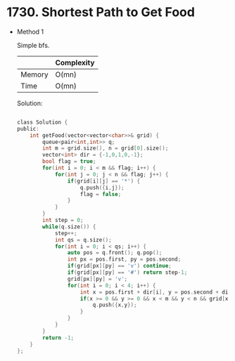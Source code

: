 # 1730. Shortest Path to Get Food 
- Method 1

    Simple bfs.

    | |   Complexity  |
    | ----------- | ----------- | 
    |  Memory     | O(mn) | 
    |      Time       |  O(mn) | 


    Solution:

    ``` h

    class Solution {
    public:
        int getFood(vector<vector<char>>& grid) {
            queue<pair<int,int>> q;
            int m = grid.size(), n = grid[0].size();
            vector<int> dir = {-1,0,1,0,-1};
            bool flag = true;
            for(int i = 0; i < m && flag; i++) {
                for(int j = 0; j < n && flag; j++) {
                    if(grid[i][j] == '*') {
                        q.push({i,j});
                        flag = false;
                    }
                }
            }
            int step = 0;
            while(q.size()) {
                step++;
                int qs = q.size();
                for(int i = 0; i < qs; i++) {
                    auto pos = q.front(); q.pop();
                    int px = pos.first, py = pos.second;
                    if(grid[px][py] == 'v') continue;
                    if(grid[px][py] == '#') return step-1;
                    grid[px][py] = 'v';
                    for(int i = 0; i < 4; i++) {
                        int x = pos.first + dir[i], y = pos.second + dir[i+1];
                        if(x >= 0 && y >= 0 && x < m && y < n && grid[x][y] != 'v' && grid[x][y] != 'X') {
                            q.push({x,y});
                        }
                    }
                }
            }
            return -1;
        }
    };

    ```

<!-- - Method 2

    This is another method.

    | |   Complexity  |
    | ----------- | ----------- | 
    |  Memory     | O(n) | 
    |      Time       |  O(n) | 


    Solution:

    ``` h



    ```

- Additional Knowledge:
       
    Here are some additional knowledge.



<br> -->